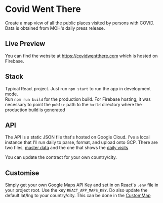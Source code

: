 # Covid Went There

Create a map view of all the public places visited by persons with COVID. Data is obtained from MOH's daily press release.

## Live Preview

You can find the website at https://covidwentthere.com which is hosted on Firebase.

## Stack

Typical React project. Just run `npm start` to run the app in development mode.\
Run `npm run build` for the production build. For Firebase hosting, it was necessary to point the `public` path to the `build` directory where the production build is generated

## API

The API is a static JSON file that's hosted on Google Cloud. I've a local instance that I'll run daily to parse, format, and upload onto GCP. There are two files, [master data](https://storage.googleapis.com/covidwentthere_mock/query.json) and the one that shows the [daily visits](https://storage.googleapis.com/covidwentthere_mock/daily.json)

You can update the contract for your own country/city.

## Customise

Simply get your own Google Maps API Key and set in on React's `.env` file in your project root. Use the key `REACT_APP_MAPS_KEY`. Do also update the default lat/lng to your country/city. This can be done in the [CustomMap](./src/map/CustomMap.js)
